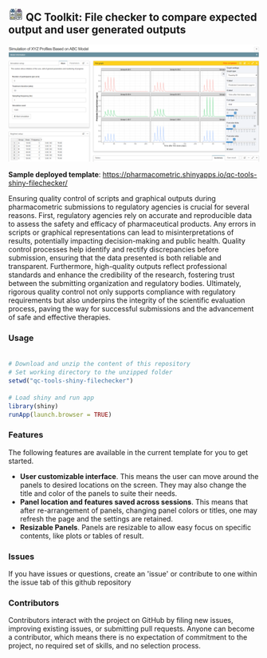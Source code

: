 ## <img src="www/logo.jpg"> QC Toolkit: File checker to compare expected output and user generated outputs

<img src="www/preview2.png">


__Sample deployed template__: https://pharmacometric.shinyapps.io/qc-tools-shiny-filechecker/

Ensuring quality control of scripts and graphical outputs during pharmacometric submissions to regulatory agencies is crucial for several reasons. First, regulatory agencies rely on accurate and reproducible data to assess the safety and efficacy of pharmaceutical products. Any errors in scripts or graphical representations can lead to misinterpretations of results, potentially impacting decision-making and public health. Quality control processes help identify and rectify discrepancies before submission, ensuring that the data presented is both reliable and transparent. Furthermore, high-quality outputs reflect professional standards and enhance the credibility of the research, fostering trust between the submitting organization and regulatory bodies. Ultimately, rigorous quality control not only supports compliance with regulatory requirements but also underpins the integrity of the scientific evaluation process, paving the way for successful submissions and the advancement of safe and effective therapies.


### Usage 
```r

# Download and unzip the content of this repository
# Set working directory to the unzipped folder
setwd("qc-tools-shiny-filechecker")

# Load shiny and run app
library(shiny)
runApp(launch.browser = TRUE)

```

### Features

The following features are available in the current template for you to get started.

 - __User customizable interface__. This means the user can move around the panels to desired locations on the screen. They may also change the title and color of the panels to suite their needs. 
 - __Panel location and features saved across sessions__. This means that after re-arrangement of panels, changing panel colors or titles, one may refresh the page and the settings are retained.
 - __Resizable Panels__. Panels are resizable to allow easy focus on specific contents, like plots or tables of result.

 
 
### Issues

If you have issues or questions, create an 'issue' or contribute to one within the issue tab of this github repository


### Contributors

Contributors interact with the project on GitHub by filing new issues, improving existing issues, or submitting pull requests. Anyone can become a contributor, which means there is no expectation of commitment to the project, no required set of skills, and no selection process.
